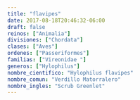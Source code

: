 ```yaml
---
title: "flavipes"
date: 2017-08-18T20:46:32-06:00
draft: false
reinos: ["Animalia"]
divisiones: ["Chordata"]
clases: ["Aves"]
ordenes: ["Passeriformes"]
familias: ["Vireonidae "]
generos: ["Hylophilus"]
nombre_cientifico: "Hylophilus flavipes"
nombre_comun: "Verdillo Matorralero"
nombre_ingles: "Scrub Greenlet"
---
```

